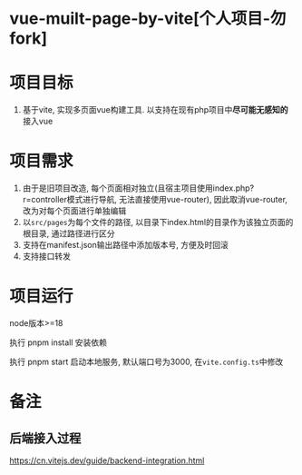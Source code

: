 #   vue-muilt-page-by-vite[个人项目-勿fork]

#   项目目标

1.  基于vite, 实现多页面vue构建工具. 以支持在现有php项目中**尽可能无感知的**接入vue

#   项目需求

1.  由于是旧项目改造, 每个页面相对独立(且宿主项目使用index.php?r=controller模式进行导航, 无法直接使用vue-router), 因此取消vue-router, 改为对每个页面进行单独编辑
2.  以`src/pages`为每个文件的路径, 以目录下index.html的目录作为该独立页面的根目录, 通过路径进行区分
3.  支持在manifest.json输出路径中添加版本号, 方便及时回滚
4.  支持接口转发

#   项目运行

node版本>=18

执行 pnpm install 安装依赖

执行 pnpm start 启动本地服务, 默认端口号为3000, 在`vite.config.ts`中修改

#   备注

##  后端接入过程

https://cn.vitejs.dev/guide/backend-integration.html